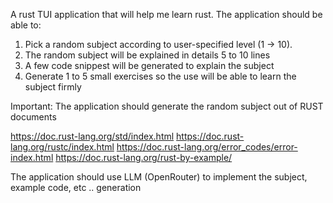 A rust TUI application that will help me learn rust. The application should be able to:
1. Pick a random subject according to user-specified level (1 -> 10).
2. The random subject will be explained in details 5 to 10 lines
3. A few code snippest will be generated to explain the subject
4. Generate 1 to 5 small exercises so the use will be able to learn the subject firmly

Important: The application should generate the random subject out of RUST documents

https://doc.rust-lang.org/std/index.html
https://doc.rust-lang.org/rustc/index.html
https://doc.rust-lang.org/error_codes/error-index.html
https://doc.rust-lang.org/rust-by-example/


The application should use LLM (OpenRouter) to implement the subject, example code, etc .. generation
